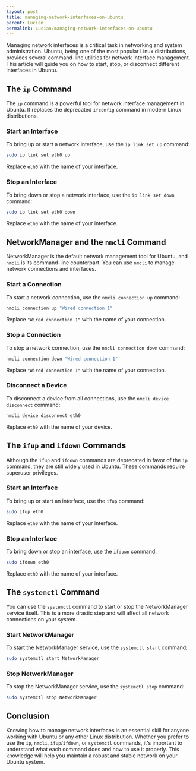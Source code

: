 ```yaml
---
layout: post
title: managing-network-interfaces-on-ubuntu
parent: Lucian
permalink: Lucian/managing-network-interfaces-on-ubuntu
---
```


Managing network interfaces is a critical task in networking and system administration. Ubuntu, being one of the most popular Linux distributions, provides several command-line utilities for network interface management. This article will guide you on how to start, stop, or disconnect different interfaces in Ubuntu.

## The `ip` Command

The `ip` command is a powerful tool for network interface management in Ubuntu. It replaces the deprecated `ifconfig` command in modern Linux distributions.

### Start an Interface

To bring up or start a network interface, use the `ip link set up` command:

```bash
sudo ip link set eth0 up
```

Replace `eth0` with the name of your interface.

### Stop an Interface

To bring down or stop a network interface, use the `ip link set down` command:

```bash
sudo ip link set eth0 down
```

Replace `eth0` with the name of your interface.

## NetworkManager and the `nmcli` Command

NetworkManager is the default network management tool for Ubuntu, and `nmcli` is its command-line counterpart. You can use `nmcli` to manage network connections and interfaces.

### Start a Connection

To start a network connection, use the `nmcli connection up` command:

```bash
nmcli connection up "Wired connection 1"
```

Replace `"Wired connection 1"` with the name of your connection.

### Stop a Connection

To stop a network connection, use the `nmcli connection down` command:

```bash
nmcli connection down "Wired connection 1"
```

Replace `"Wired connection 1"` with the name of your connection.

### Disconnect a Device

To disconnect a device from all connections, use the `nmcli device disconnect` command:

```bash
nmcli device disconnect eth0
```

Replace `eth0` with the name of your device.

## The `ifup` and `ifdown` Commands

Although the `ifup` and `ifdown` commands are deprecated in favor of the `ip` command, they are still widely used in Ubuntu. These commands require superuser privileges.

### Start an Interface

To bring up or start an interface, use the `ifup` command:

```bash
sudo ifup eth0
```

Replace `eth0` with the name of your interface.

### Stop an Interface

To bring down or stop an interface, use the `ifdown` command:

```bash
sudo ifdown eth0
```

Replace `eth0` with the name of your interface.

## The `systemctl` Command

You can use the `systemctl` command to start or stop the NetworkManager service itself. This is a more drastic step and will affect all network connections on your system.

### Start NetworkManager

To start the NetworkManager service, use the `systemctl start` command:

```bash
sudo systemctl start NetworkManager
```

### Stop NetworkManager

To stop the NetworkManager service, use the `systemctl stop` command:

```bash
sudo systemctl stop NetworkManager
```

## Conclusion

Knowing how to manage network interfaces is an essential skill for anyone working with Ubuntu or any other Linux distribution. Whether you prefer to use the `ip`, `nmcli`, `ifup`/`ifdown`, or `systemctl` commands, it's important to understand what each command does and how to use it properly. This knowledge will help you maintain a robust and stable network on your Ubuntu system.

